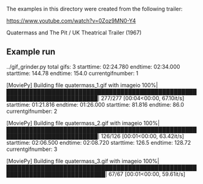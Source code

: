 The examples in this directory were created from the following trailer:

https://www.youtube.com/watch?v=0Zoz9MN0-Y4

Quatermass and The Pit / UK Theatrical Trailer (1967)

## Example run

../gif_grinder.py 
total gifs: 3
starttime: 02:24.780 endtime: 02:34.000
starttime: 144.78 endtime: 154.0
currentgifnumber: 1

[MoviePy] Building file quatermass_1.gif with imageio
100%|██████████████████████████████████████████████████████████████████████████| 277/277 [00:04<00:00, 67.10it/s]
starttime: 01:21.816 endtime: 01:26.000
starttime: 81.816 endtime: 86.0
currentgifnumber: 2

[MoviePy] Building file quatermass_2.gif with imageio
100%|██████████████████████████████████████████████████████████████████████████| 126/126 [00:01<00:00, 63.42it/s]
starttime: 02:06.500 endtime: 02:08.720
starttime: 126.5 endtime: 128.72
currentgifnumber: 3

[MoviePy] Building file quatermass_3.gif with imageio
100%|████████████████████████████████████████████████████████████████████████████| 67/67 [00:01<00:00, 59.61it/s]
